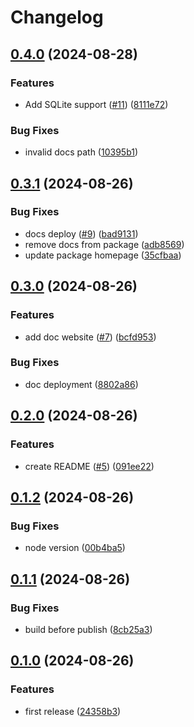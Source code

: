 # Changelog

## [0.4.0](https://github.com/DanForys/ts-query-model/compare/v0.3.1...v0.4.0) (2024-08-28)


### Features

* Add SQLite support ([#11](https://github.com/DanForys/ts-query-model/issues/11)) ([8111e72](https://github.com/DanForys/ts-query-model/commit/8111e72f02d10e6b52f8e4ba9ba89c83996bdcb7))


### Bug Fixes

* invalid docs path ([10395b1](https://github.com/DanForys/ts-query-model/commit/10395b1805e1ecae5e8530d05cf29b65f48207e6))

## [0.3.1](https://github.com/DanForys/ts-query-model/compare/v0.3.0...v0.3.1) (2024-08-26)


### Bug Fixes

* docs deploy ([#9](https://github.com/DanForys/ts-query-model/issues/9)) ([bad9131](https://github.com/DanForys/ts-query-model/commit/bad913135e5b6a49c4a3898b8f2617f0aae5c15a))
* remove docs from package ([adb8569](https://github.com/DanForys/ts-query-model/commit/adb85693c006d67313a50143343440ea26167a31))
* update package homepage ([35cfbaa](https://github.com/DanForys/ts-query-model/commit/35cfbaaee4682a7cb2f327d86377eb38ae01ce73))

## [0.3.0](https://github.com/DanForys/ts-query-model/compare/v0.2.0...v0.3.0) (2024-08-26)


### Features

* add doc website ([#7](https://github.com/DanForys/ts-query-model/issues/7)) ([bcfd953](https://github.com/DanForys/ts-query-model/commit/bcfd953c5907826fb6c9b08d94745221ef01edd6))


### Bug Fixes

* doc deployment ([8802a86](https://github.com/DanForys/ts-query-model/commit/8802a86aabf45aa07797a7a7cf380b86a7a6ad9e))

## [0.2.0](https://github.com/DanForys/ts-query-model/compare/v0.1.2...v0.2.0) (2024-08-26)


### Features

* create README ([#5](https://github.com/DanForys/ts-query-model/issues/5)) ([091ee22](https://github.com/DanForys/ts-query-model/commit/091ee227718a3cb3c4a1b72bf57b8a2563896f71))

## [0.1.2](https://github.com/DanForys/ts-query-model/compare/v0.1.1...v0.1.2) (2024-08-26)


### Bug Fixes

* node version ([00b4ba5](https://github.com/DanForys/ts-query-model/commit/00b4ba57a819383e6b3791c3f114bf084caef79c))

## [0.1.1](https://github.com/DanForys/ts-query-model/compare/v0.1.0...v0.1.1) (2024-08-26)


### Bug Fixes

* build before publish ([8cb25a3](https://github.com/DanForys/ts-query-model/commit/8cb25a306d8ccdeffd37d009afa9cab23244118f))

## [0.1.0](https://github.com/DanForys/ts-query-model/compare/v0.0.1...v0.1.0) (2024-08-26)


### Features

* first release ([24358b3](https://github.com/DanForys/ts-query-model/commit/24358b3ca94a44a3c4eef31e15ce55e7117bcb16))
